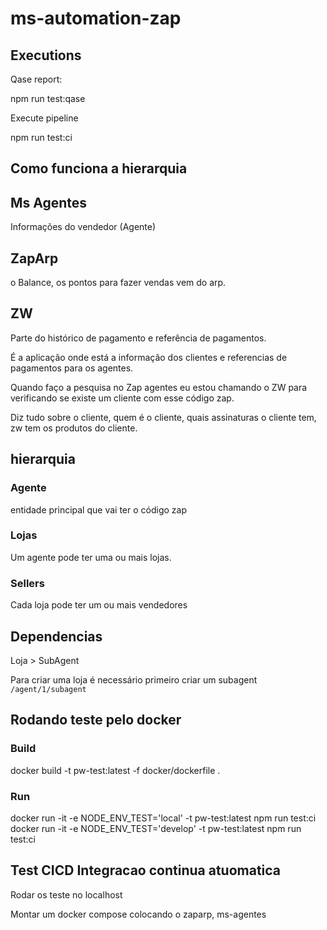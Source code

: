 # ms-automation-zap


## Executions

Qase report:

npm run test:qase

Execute pipeline

npm run test:ci

## Como funciona a hierarquia

## Ms Agentes 

Informações do vendedor (Agente)


## ZapArp

o Balance, os pontos para fazer vendas vem do arp.


## ZW

Parte do histórico de pagamento e referência de pagamentos.

É a aplicação onde está a informação dos clientes e 
referencias de pagamentos para os agentes.

Quando faço a pesquisa no Zap agentes eu estou chamando o ZW para verificando se existe um cliente com esse código zap.

Diz tudo sobre o cliente, quem é o cliente, quais assinaturas o cliente tem, zw tem os produtos do cliente.


## hierarquia

### Agente 

entidade principal que vai ter o código zap


### Lojas 

Um agente pode ter uma ou mais lojas.


### Sellers

Cada loja pode ter um ou mais vendedores


## Dependencias

Loja > SubAgent

Para criar uma loja é necessário primeiro criar um subagent `/agent/1/subagent`


## Rodando teste pelo docker

### Build

docker build -t pw-test:latest -f docker/dockerfile .


### Run

 docker run -it -e  NODE_ENV_TEST='local' -t pw-test:latest npm run test:ci
 docker run -it -e  NODE_ENV_TEST='develop' -t pw-test:latest npm run test:ci

 

 ## Test CICD Integracao continua atuomatica

 Rodar os teste no localhost

Montar um docker compose colocando o zaparp, ms-agentes


